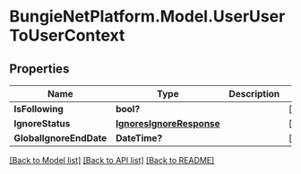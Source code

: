# BungieNetPlatform.Model.UserUserToUserContext
## Properties

Name | Type | Description | Notes
------------ | ------------- | ------------- | -------------
**IsFollowing** | **bool?** |  | [optional] 
**IgnoreStatus** | [**IgnoresIgnoreResponse**](IgnoresIgnoreResponse.md) |  | [optional] 
**GlobalIgnoreEndDate** | **DateTime?** |  | [optional] 

[[Back to Model list]](../README.md#documentation-for-models) [[Back to API list]](../README.md#documentation-for-api-endpoints) [[Back to README]](../README.md)


